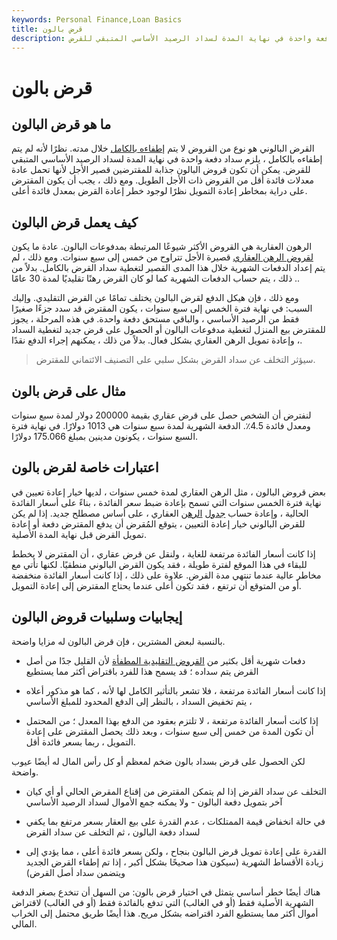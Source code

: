 ```yaml
---
keywords: Personal Finance,Loan Basics
title: قرض بالون
description: القرض البالوني هو نوع من القروض لا يتم إطفاءه بالكامل خلال مدته. نظرًا لأنه لم يتم إطفاءه بالكامل ، يلزم سداد دفعة واحدة في نهاية المدة لسداد الرصيد الأساسي المتبقي للقرض.
---
```


# قرض بالون
## ما هو قرض البالون

القرض البالوني هو نوع من القروض لا يتم [إطفاءه بالكامل](/amortization) خلال مدته. نظرًا لأنه لم يتم إطفاءه بالكامل ، يلزم سداد دفعة واحدة في نهاية المدة لسداد الرصيد الأساسي المتبقي للقرض. يمكن أن تكون قروض البالون جذابة للمقترضين قصير الأجل لأنها تحمل عادة معدلات فائدة أقل من القروض ذات الأجل الطويل. ومع ذلك ، يجب أن يكون المقترض على دراية بمخاطر إعادة التمويل نظرًا لوجود خطر إعادة القرض بمعدل فائدة أعلى.

## كيف يعمل قرض البالون

الرهون العقارية هي القروض الأكثر شيوعًا المرتبطة بمدفوعات البالون. عادة ما يكون [لقروض الرهن العقاري](/balloon-mortgage) قصيرة الأجل تتراوح من خمس إلى سبع سنوات. ومع ذلك ، لم يتم إعداد الدفعات الشهرية خلال هذا المدى القصير لتغطية سداد القرض بالكامل. بدلاً من ذلك ، يتم حساب الدفعات الشهرية كما لو كان القرض رهنًا تقليديًا لمدة 30 عامًا ..

ومع ذلك ، فإن هيكل الدفع لقرض البالون يختلف تمامًا عن القرض التقليدي. وإليك السبب: في نهاية فترة الخمس إلى سبع سنوات ، يكون المقترض قد سدد جزءًا صغيرًا فقط من الرصيد الأساسي ، والباقي مستحق دفعة واحدة. في هذه المرحلة ، يجوز للمقترض بيع المنزل لتغطية مدفوعات البالون أو الحصول على قرض جديد لتغطية السداد ، وإعادة تمويل الرهن العقاري بشكل فعال. بدلاً من ذلك ، يمكنهم إجراء الدفع نقدًا.

> سيؤثر التخلف عن سداد القرض بشكل سلبي على التصنيف الائتماني للمقترض.

>

## مثال على قرض بالون

لنفترض أن الشخص حصل على قرض عقاري بقيمة 200000 دولار لمدة سبع سنوات ومعدل فائدة 4.5٪. الدفعة الشهرية لمدة سبع سنوات هي 1013 دولارًا. في نهاية فترة السبع سنوات ، يكونون مدينين بمبلغ 175.066 دولارًا.

## اعتبارات خاصة لقرض بالون

بعض قروض البالون ، مثل الرهن العقاري لمدة خمس سنوات ، لديها خيار إعادة تعيين في نهاية فترة الخمس سنوات التي تسمح بإعادة ضبط سعر الفائدة ، بناءً على أسعار الفائدة الحالية ، وإعادة حساب [جدول](/amortization) [الرهن](/amortization) العقاري ، على أساس مصطلح جديد. إذا لم يكن للقرض البالوني خيار إعادة التعيين ، يتوقع المُقرض أن يدفع المقترض دفعة أو إعادة تمويل القرض قبل نهاية المدة الأصلية.

إذا كانت أسعار الفائدة مرتفعة للغاية ، ولنقل عن قرض عقاري ، أن المقترض لا يخطط للبقاء في هذا الموقع لفترة طويلة ، فقد يكون القرض البالوني منطقيًا. لكنها تأتي مع مخاطر عالية عندما تنتهي مدة القرض. علاوة على ذلك ، إذا كانت أسعار الفائدة منخفضة أو من المتوقع أن ترتفع ، فقد تكون أعلى عندما يحتاج المقترض إلى إعادة التمويل.

## إيجابيات وسلبيات قروض البالون

بالنسبة لبعض المشترين ، فإن قرض البالون له مزايا واضحة.

- دفعات شهرية أقل بكثير من [القروض التقليدية المطفأة](/amortized_loan) لأن القليل جدًا من أصل القرض يتم سداده ؛ قد يسمح هذا للفرد باقتراض أكثر مما يستطيع

- إذا كانت أسعار الفائدة مرتفعة ، فلا تشعر بالتأثير الكامل لها لأنه ، كما هو مذكور أعلاه ، يتم تخفيض السداد ، بالنظر إلى الدفع المحدود للمبلغ الأساسي

- إذا كانت أسعار الفائدة مرتفعة ، لا تلتزم بعقود من الدفع بهذا المعدل ؛ من المحتمل أن تكون المدة من خمس إلى سبع سنوات ، وبعد ذلك يحصل المقترض على إعادة التمويل ، ربما بسعر فائدة أقل.

لكن الحصول على قرض بسداد بالون ضخم لمعظم أو كل رأس المال له أيضًا عيوب واضحة.

- التخلف عن سداد القرض إذا لم يتمكن المقترض من إقناع المقرض الحالي أو أي كيان آخر بتمويل دفعة البالون - ولا يمكنه جمع الأموال لسداد الرصيد الأساسي

- في حالة انخفاض قيمة الممتلكات ، عدم القدرة على بيع العقار بسعر مرتفع بما يكفي لسداد دفعة البالون ، ثم التخلف عن سداد القرض

- القدرة على إعادة تمويل قرض البالون بنجاح ، ولكن بسعر فائدة أعلى ، مما يؤدي إلى زيادة الأقساط الشهرية (سيكون هذا صحيحًا بشكل أكبر ، إذا تم إطفاء القرض الجديد ويتضمن سداد أصل القرض)

هناك أيضًا خطر أساسي يتمثل في اختيار قرض بالون: من السهل أن تنخدع بصغر الدفعة الشهرية الأصلية فقط (أو في الغالب) التي تدفع بالفائدة فقط (أو في الغالب) لاقتراض أموال أكثر مما يستطيع الفرد اقتراضه بشكل مريح. هذا أيضًا طريق محتمل إلى الخراب المالي.

